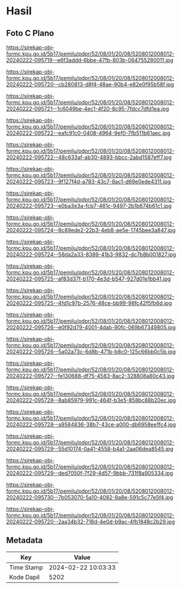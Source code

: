 # Hasil

## Foto C Plano

https://sirekap-obj-formc.kpu.go.id/5b17/pemilu/pdpr/52/08/01/20/08/5208012008012-20240222-095719--e6f3addd-6bbe-47fb-803b-064755280011.jpg

https://sirekap-obj-formc.kpu.go.id/5b17/pemilu/pdpr/52/08/01/20/08/5208012008012-20240222-095720--cb280813-d8f4-48ae-90b4-e82e0f95b58f.jpg

https://sirekap-obj-formc.kpu.go.id/5b17/pemilu/pdpr/52/08/01/20/08/5208012008012-20240222-095721--1c6049be-4ec1-4f20-8c95-7fdcc7dfd1ea.jpg

https://sirekap-obj-formc.kpu.go.id/5b17/pemilu/pdpr/52/08/01/20/08/5208012008012-20240222-095722--eafc91c0-0408-4964-9ef0-7fb511b61aec.jpg

https://sirekap-obj-formc.kpu.go.id/5b17/pemilu/pdpr/52/08/01/20/08/5208012008012-20240222-095722--48c633af-ab30-4893-bbcc-2abd1587eff7.jpg

https://sirekap-obj-formc.kpu.go.id/5b17/pemilu/pdpr/52/08/01/20/08/5208012008012-20240222-095723--9f127f4d-a783-43c7-8ac1-d69e0ede4311.jpg

https://sirekap-obj-formc.kpu.go.id/5b17/pemilu/pdpr/52/08/01/20/08/5208012008012-20240222-095723--e0ba3e3a-fcb7-461c-9497-2b1b674b61c1.jpg

https://sirekap-obj-formc.kpu.go.id/5b17/pemilu/pdpr/52/08/01/20/08/5208012008012-20240222-095724--8c89ede2-22b3-4eb8-ae5e-1745bee3a847.jpg

https://sirekap-obj-formc.kpu.go.id/5b17/pemilu/pdpr/52/08/01/20/08/5208012008012-20240222-095724--58da2a33-8389-41b3-9832-dc7b8b001827.jpg

https://sirekap-obj-formc.kpu.go.id/5b17/pemilu/pdpr/52/08/01/20/08/5208012008012-20240222-095725--af83d37f-b170-4e3d-b547-927d01e1bb41.jpg

https://sirekap-obj-formc.kpu.go.id/5b17/pemilu/pdpr/52/08/01/20/08/5208012008012-20240222-095725--4fd1c97b-2576-48ce-bb99-98fc42f5fb6d.jpg

https://sirekap-obj-formc.kpu.go.id/5b17/pemilu/pdpr/52/08/01/20/08/5208012008012-20240222-095726--e0f92d79-4001-4dab-90fc-069b67349805.jpg

https://sirekap-obj-formc.kpu.go.id/5b17/pemilu/pdpr/52/08/01/20/08/5208012008012-20240222-095726--5a02a73c-6d8b-471b-b8c0-125c66bb0c5b.jpg

https://sirekap-obj-formc.kpu.go.id/5b17/pemilu/pdpr/52/08/01/20/08/5208012008012-20240222-095727--fe130688-df75-4583-8ac2-328808a80c43.jpg

https://sirekap-obj-formc.kpu.go.id/5b17/pemilu/pdpr/52/08/01/20/08/5208012008012-20240222-095728--8ab85979-991c-464f-b3e5-858bc88b20ec.jpg

https://sirekap-obj-formc.kpu.go.id/5b17/pemilu/pdpr/52/08/01/20/08/5208012008012-20240222-095728--a9584836-38b7-43ce-a000-db6958ee1fc4.jpg

https://sirekap-obj-formc.kpu.go.id/5b17/pemilu/pdpr/52/08/01/20/08/5208012008012-20240222-095729--55d10174-0a41-4558-b4a1-2aa06dea8545.jpg

https://sirekap-obj-formc.kpu.go.id/5b17/pemilu/pdpr/52/08/01/20/08/5208012008012-20240222-095729--ded7050f-7f29-4d57-9bbb-731f8a905334.jpg

https://sirekap-obj-formc.kpu.go.id/5b17/pemilu/pdpr/52/08/01/20/08/5208012008012-20240222-095730--7b053070-5a10-4082-8a8e-591c5c77e5f4.jpg

https://sirekap-obj-formc.kpu.go.id/5b17/pemilu/pdpr/52/08/01/20/08/5208012008012-20240222-095720--2aa34b32-718d-4e0d-b9ac-4fb1848c2b29.jpg


## Metadata

| Key        | Value               |
| ---------- | ------------------- |
| Time Stamp | 2024-02-22 10:03:33 |
| Kode Dapil | 5202                |



